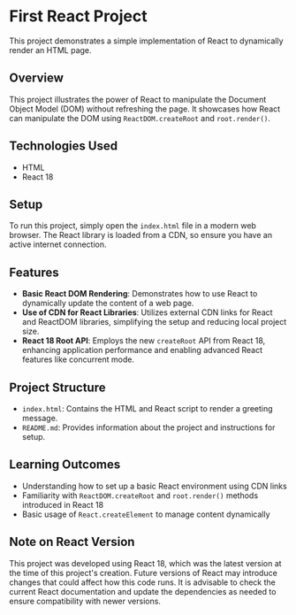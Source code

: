 # First React Project

This project demonstrates a simple implementation of React to dynamically render an HTML page.

## Overview

This project illustrates the power of React to manipulate the Document Object Model (DOM) without refreshing the page. It showcases how React can manipulate the DOM using `ReactDOM.createRoot` and `root.render()`.

## Technologies Used

- HTML
- React 18

## Setup

To run this project, simply open the `index.html` file in a modern web browser. The React library is loaded from a CDN, so ensure you have an active internet connection.

## Features

- **Basic React DOM Rendering**: Demonstrates how to use React to dynamically update the content of a web page.
- **Use of CDN for React Libraries**: Utilizes external CDN links for React and ReactDOM libraries, simplifying the setup and reducing local project size.
- **React 18 Root API**: Employs the new `createRoot` API from React 18, enhancing application performance and enabling advanced React features like concurrent mode.

## Project Structure

- `index.html`: Contains the HTML and React script to render a greeting message.
- `README.md`: Provides information about the project and instructions for setup.

## Learning Outcomes

- Understanding how to set up a basic React environment using CDN links
- Familiarity with `ReactDOM.createRoot` and `root.render()` methods introduced in React 18
- Basic usage of `React.createElement` to manage content dynamically


## Note on React Version

This project was developed using React 18, which was the latest version at the time of this project's creation. Future versions of React may introduce changes that could affect how this code runs. It is advisable to check the current React documentation and update the dependencies as needed to ensure compatibility with newer versions.


